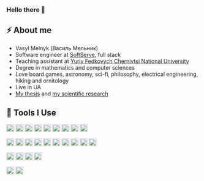 ### Hello there 👋
<h2>⚡️ About me</h2>
<ul>
<li>Vasyl Melnyk (Василь Мельник)</li>
<li>Software engineer at <a href="https://www.linkedin.com/company/softserve">SoftServe</a>, full stack </li>
<li>Teaching assistant at <a href="https://en.wikipedia.org/wiki/Chernivtsi_University">Yuriy Fedkovych Chernivtsi National University</a> </li>
<li>Degree in mathematics and computer sciences </li>
<li>Love board games, astronomy, sci-fi, philosophy, electrical engineering, hiking and ornitology </li>
<li>Live in UA </li>
<li><a href="https://github.com/maxvonlancaster/phd/blob/master/main1.pdf">My thesis</a> and <a href="https://scholar.google.com/citations?hl=uk&user=jQg-N2IAAAAJ&view_op=list_works&gmla=AJsN-F6b9Lzfze6pQmJ2Jvzj-bAZ3rc3Oa3dbeQn9Nk8pouQ0_PLOjt_HpAL0PqR3frOTYfAJVC1VXxjuGm1iwFQ_NbdBaFUeMLPSHBCTLVC_EuTRagxb3v3_M1F1_PIcS3icxDLPRC2">my scientific research</a> </li>
</ul>

<h2>🚀 Tools I Use</h2>
<code><img height="20" alt="csharp" src="https://img.shields.io/badge/C%23-239120?style=for-the-badge&logo=c-sharp&logoColor=white"></code>
<code><img height="20" alt="css" src="https://img.shields.io/badge/CSS3-1572B6?style=for-the-badge&logo=css3&logoColor=white"></code>
<code><img height="20" alt="python" src="https://img.shields.io/badge/Python-FFD43B?style=for-the-badge&logo=python&logoColor=blue"></code>
<code><img height="20" alt="html" src="https://img.shields.io/badge/HTML5-E34F26?style=for-the-badge&logo=html5&logoColor=white"></code>
<code><img height="20" alt="latex" src="https://img.shields.io/badge/LaTeX-47A141?style=for-the-badge&logo=LaTeX&logoColor=white"></code>
<code><img height="20" alt="csharp" src="https://img.shields.io/badge/C%2B%2B-00599C?style=for-the-badge&logo=c%2B%2B&logoColor=white"></code>
<code><img height="20" alt="numpy" src="https://img.shields.io/badge/Numpy-777BB4?style=for-the-badge&logo=numpy&logoColor=white"></code>
<code><img height="20" alt="javascript" src="https://img.shields.io/badge/JavaScript-323330?style=for-the-badge&logo=javascript&logoColor=F7DF1E"></code>
<code><img height="20" alt="ino" src="https://img.shields.io/badge/Arduino-00979D?style=for-the-badge&logo=Arduino&logoColor=white"></code>

<code><img height="20" alt="dotnet" src="https://img.shields.io/badge/.NET-512BD4?style=for-the-badge&logo=dotnet&logoColor=white"></code>
<code><img height="20" alt="angular" src="https://img.shields.io/badge/Angular-DD0031?style=for-the-badge&logo=angular&logoColor=white"></code>
<code><img height="20" alt="bootstrap" src="https://img.shields.io/badge/Bootstrap-563D7C?style=for-the-badge&logo=bootstrap&logoColor=white"></code>
<code><img height="20" alt="graphql" src="https://img.shields.io/badge/GraphQl-E10098?style=for-the-badge&logo=graphql&logoColor=white"></code>
<code><img height="20" alt="insomnia" src="https://img.shields.io/badge/Insomnia-5849be?style=for-the-badge&logo=Insomnia&logoColor=white"></code>
<code><img height="20" alt="jquery" src="https://img.shields.io/badge/jQuery-0769AD?style=for-the-badge&logo=jquery&logoColor=white"></code>
<code><img height="20" alt="jupyter" src="https://img.shields.io/badge/Jupyter-F37626.svg?&style=for-the-badge&logo=Jupyter&logoColor=white"></code>
<code><img height="20" alt="node" src="https://img.shields.io/badge/Node.js-339933?style=for-the-badge&logo=nodedotjs&logoColor=white"></code>
<code><img height="20" alt="react" src="https://img.shields.io/badge/React-20232A?style=for-the-badge&logo=react&logoColor=61DAFB"></code>
<code><img height="20" alt="knockoutjs" src="https://avatars.githubusercontent.com/u/3863375?s=200&v=4"></code>

<code><img height="20" alt="mongo" src="https://img.shields.io/badge/MongoDB-4EA94B?style=for-the-badge&logo=mongodb&logoColor=white"></code>
<code><img height="20" alt="elastic" src="https://img.shields.io/badge/Elastic_Search-005571?style=for-the-badge&logo=elasticsearch&logoColor=white"></code>
<code><img height="20" alt="oracle" src="https://img.shields.io/badge/Oracle-F80000?style=for-the-badge&logo=Oracle&logoColor=white"></code>
<code><img height="20" alt="msql" src="https://img.shields.io/badge/Microsoft%20SQL%20Server-CC2927?style=for-the-badge&logo=microsoft%20sql%20server&logoColor=white"></code>

<code><img height="20" alt="aws" src="https://img.shields.io/badge/Amazon_AWS-FF9900?style=for-the-badge&logo=amazonaws&logoColor=white"></code>
<code><img height="20" alt="azure" src="https://img.shields.io/badge/Azure_DevOps-0078D7?style=for-the-badge&logo=azure-devops&logoColor=white"></code>



<!--
**maxvonlancaster/maxvonlancaster** is a ✨ _special_ ✨ repository because its `README.md` (this file) appears on your GitHub profile.

Here are some ideas to get you started:

- 🔭 I’m currently working on ...
- 🌱 I’m currently learning ...
- 👯 I’m looking to collaborate on ...
- 🤔 I’m looking for help with ...
- 💬 Ask me about ...
- 📫 How to reach me: ...
- 😄 Pronouns: ...
- ⚡ Fun fact: ...
-->
